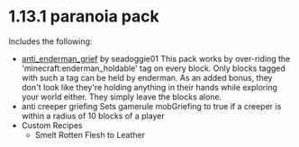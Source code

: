 # 1.13.1 paranoia pack

Includes the following:
- [anti_enderman_grief](https://github.com/seadoggie01/anti_enderman_grief) by seadoggie01
 This pack works by over-riding the 'minecraft:enderman_holdable' tag on every block. Only blocks tagged with such a tag can be held by enderman. As an added bonus, they don't look like they're holding anything in their hands while exploring your world either. They simply leave the blocks alone.
- anti creeper griefing 
 Sets gamerule mobGriefing to true if a creeper is within a radius of 10 blocks of a player
- Custom Recipes
  * Smelt Rotten Flesh to Leather
